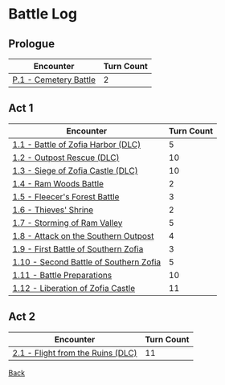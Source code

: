 # Battle Log

## Prologue

| Encounter                       | Turn Count |
| ------------------------------- | ---------- |
| [P.1 - Cemetery Battle](P.1.md) | 2          |

## Act 1

| Encounter                                          | Turn Count |
| -------------------------------------------------- | ---------- |
| [1.1 - Battle of Zofia Harbor (DLC)](A1.1.md)      | 5          |
| [1.2 - Outpost Rescue (DLC)](A1.2.md)              | 10         |
| [1.3 - Siege of Zofia Castle (DLC)](A1.3.md)       | 10         |
| [1.4 - Ram Woods Battle](A1.4.md)                  | 2          |
| [1.5 - Fleecer's Forest Battle](A1.5.md)           | 3          |
| [1.6 - Thieves' Shrine](A1.6.md)                   | 2          |
| [1.7 - Storming of Ram Valley](A1.7.md)            | 5          |
| [1.8 - Attack on the Southern Outpost](A1.8.md)    | 4          |
| [1.9 - First Battle of Southern Zofia](A1.9.md)    | 3          |
| [1.10 - Second Battle of Southern Zofia](A1.10.md) | 5          |
| [1.11 - Battle Preparations](A1.11.md)             | 10         |
| [1.12 - Liberation of Zofia Castle](A1.12.md)      | 11         |

## Act 2

| Encounter                                    | Turn Count |
| -------------------------------------------- | ---------- |
| [2.1 - Flight from the Ruins (DLC)](A2.1.md) | 11         |

[Back](../README.md)
